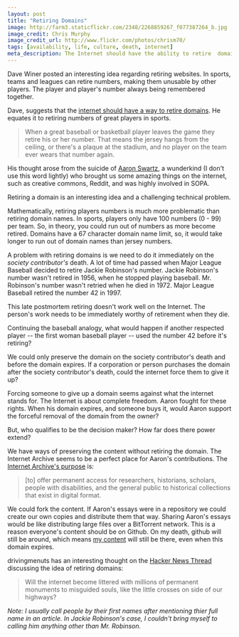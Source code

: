 ```yaml
---
layout: post
title: "Retiring Domains"
image: http://farm3.staticflickr.com/2348/2268859267_f077387264_b.jpg
image_credit: Chris Murphy
image_credit_url: http://www.flickr.com/photos/chrism70/
tags: [availability, life, culture, death, internet]
meta_description: The Internet should have the ability to retire  domain names for people who's content is considered awesome.
---
```


Dave Winer posted an interesting idea regarding retiring websites. In sports, teams and leagues can retire numbers, making them unusable by other players. The player and player's number always being remembered together.

Dave, suggests that the [internet should have a way to retire domains][1]. He equates it to retiring numbers of great players in sports. 

> When a great baseball or basketball player leaves the game they retire his or her number. That means the jersey hangs from the ceiling, or there's a plaque at the stadium, and no player on the team ever wears that number again.

His thought arose from the suicide of [Aaron Swartz](http://www.aaronsw.com/), a wunderkind (I don't use this word lightly) who brought us some amazing things on the internet, such as creative commons, Reddit, and was highly involved in SOPA.

Retiring a domain is an interesting idea and a challenging technical problem.

Mathematically, retiring players numbers is much more problematic than retiring domain names. In sports, players only have 100 numbers (0 - 99) per team. So, in theory, you could run out of numbers as more become retired. Domains have a 67 character domain name limit, so, it would take longer to run out of domain names than jersey numbers.

A problem with retiring domains is we need to do it immediately on the _society contributor's_ death. A lot of time had passed when Major League Baseball decided to retire Jackie Robinson's number. Jackie Robinson's number wasn't retired in 1956, when he stopped playing baseball. Mr. Robinson's number wasn't retried when he died in 1972. Major League Baseball retired the number 42 in 1997.

This late postmortem retiring doesn't work well on the Internet. The person's work needs to be immediately worthy of retirement when they die.

Continuing the baseball analogy, what would happen if another respected player -- the first woman baseball player -- used the number 42 before it's retiring?

We could only preserve the domain on the society contributor's death and before the domain expires. If a corporation or person purchases the domain after the society contributor's death, could the internet force them to give it up?

Forcing someone to give up a domain seems against what the internet stands for. The Internet is about complete freedom. Aaron fought for these rights. When his domain expires, and someone buys it, would Aaron support the forceful removal of the domain from the owner?

But, who qualifies to be the decision maker? How far does there power extend?

We have ways of preserving the content without retiring the domain. The Internet Archive seems to be a perfect place for Aaron's contributions. The [Internet Archive's purpose][2] is:

> [to] offer permanent access for researchers, historians, scholars, people with disabilities, and the general public to historical collections that exist in digital format.

We could fork the content. If Aaron's essays were in a repository we could create our own copies and distribute them that way. Sharing Aaron's essays would be like distributing large files over a BitTorrent network. This is a reason everyone's content should be on Github. On my death, github will still be around, which means [my content][4] will still be there, even when this domain expires.

drivingmenuts has an interesting thought on the [Hacker News Thread][3] discussing the idea of retiring domains:
> Will the internet become littered with millions of permanent monuments to misguided souls, like the little crosses on side of our highways?

_Note: I usually call people by their first names after mentioning thier full name in an article. In Jackie Robinson's case, I couldn't bring myself to calling him anything other than Mr. Robinson._

[1]: http://threads2.scripting.com/2013/january/weShouldRetireAaronsNumber
[2]: http://archive.org/about/
[3]: http://news.ycombinator.com/item?id=5064923
[4]: https://github.com/bhardin/bhardin.github.com/tree/master/_posts